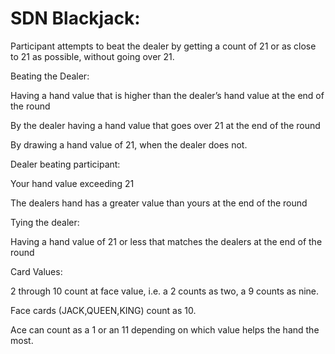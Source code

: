 # SDN Blackjack:

Participant attempts to beat the dealer by getting a count of 21 or as close to 21 as possible, without going over 21.

Beating the Dealer:

Having a hand value that is higher than the dealer’s hand value at the end of the round

By the dealer having a hand value that goes over 21 at the end of the round

By drawing a hand value of 21, when the dealer does not.

Dealer beating participant:

Your hand value exceeding 21

The dealers hand has a greater value than yours at the end of the round

Tying the dealer:

Having a hand value of 21 or less that matches the dealers at the end of the round

Card Values:

2 through 10 count at face value, i.e. a 2 counts as two, a 9 counts as nine.

Face cards (JACK,QUEEN,KING) count as 10.

Ace can count as a 1 or an 11 depending on which value helps the hand the most.
